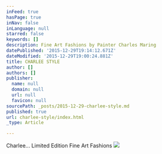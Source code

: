 ```yaml
---
inFeed: true
hasPage: true
inNav: false
inLanguage: null
starred: false
keywords: []
description: Fine Art Fashions by Painter Charles Maring
datePublished: '2015-12-29T19:14:12.671Z'
dateModified: '2015-12-29T19:00:24.881Z'
title: CHARLEE STYLE
author: []
authors: []
publisher:
  name: null
  domain: null
  url: null
  favicon: null
sourcePath: _posts/2015-12-29-charlee-style.md
published: true
url: charlee-style/index.html
_type: Article

---
```

Charlee... Limited Edition Fine Art Fashions
![](https://the-grid-user-content.s3-us-west-2.amazonaws.com/51185280-9a76-444c-bcb0-3e84e8540c19.jpg)